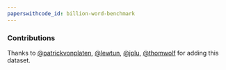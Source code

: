 ```yaml
---
paperswithcode_id: billion-word-benchmark
---
```


### Contributions

Thanks to [@patrickvonplaten](https://github.com/patrickvonplaten), [@lewtun](https://github.com/lewtun), [@jplu](https://github.com/jplu), [@thomwolf](https://github.com/thomwolf) for adding this dataset.